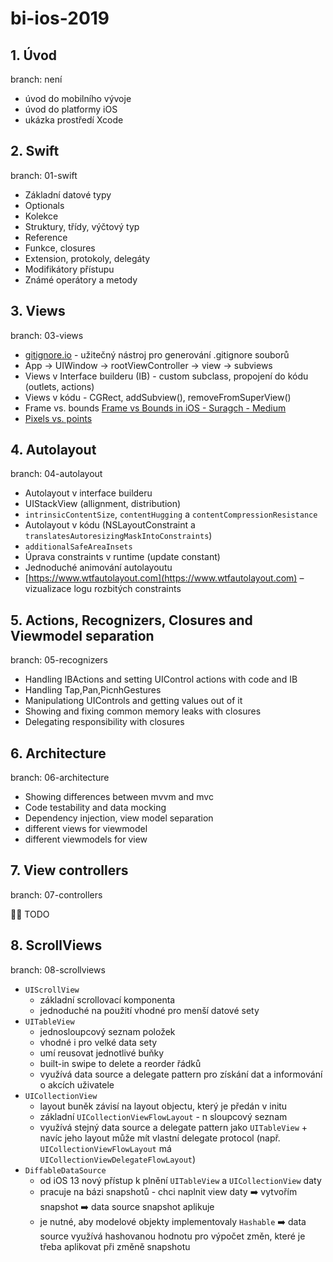 # bi-ios-2019

## 1. Úvod
branch: není

- úvod do mobilního vývoje
- úvod do platformy iOS
- ukázka prostředí Xcode

## 2. Swift
branch: 01-swift

- Základní datové typy
- Optionals
- Kolekce
- Struktury, třídy, výčtový typ
- Reference
- Funkce, closures
- Extension, protokoly, delegáty
- Modifikátory přístupu
- Známé operátory a metody

## 3. Views
branch: 03-views

- [gitignore.io](https://www.gitignore.io) - užitečný nástroj pro generování .gitignore souborů
- App -> UIWindow -> rootViewController -> view -> subviews
- Views v Interface builderu (IB) - custom subclass, propojení do kódu (outlets, actions)
- Views v kódu - CGRect, addSubview(), removeFromSuperView()
- Frame vs. bounds [Frame vs Bounds in iOS - Suragch - Medium](https://medium.com/@suragch/frame-vs-bounds-in-ios-107990ad53ee)
- [Pixels vs. points](https://www.paintcodeapp.com/news/ultimate-guide-to-iphone-resolutions)

## 4. Autolayout
branch: 04-autolayout

- Autolayout v interface builderu
- UIStackView (allignment, distribution) 
- `intrinsicContentSize`, `contentHugging` a `contentCompressionResistance`
- Autolayout v kódu (NSLayoutConstraint a `translatesAutoresizingMaskIntoConstraints`)
- `additionalSafeAreaInsets`
- Úprava constraints v runtime (update constant)
- Jednoduché animování autolayoutu
- [https://www.wtfautolayout.com](https://www.wtfautolayout.com) – vizualizace logu rozbitých constraints

## 5. Actions, Recognizers, Closures and Viewmodel separation
branch: 05-recognizers

- Handling IBActions and setting UIControl actions with code and IB
- Handling Tap,Pan,PicnhGestures
- Manipulationg UIControls and getting values out of it
- Showing and fixing common memory leaks with closures
- Delegating responsibility with closures

## 6. Architecture
branch: 06-architecture

- Showing differences between mvvm and mvc
- Code testability and data mocking
- Dependency injection, view model separation 
- different views for viewmodel
- different viewmodels for view

## 7. View controllers
branch: 07-controllers

👷‍♂️ TODO

## 8. ScrollViews
branch: 08-scrollviews

- `UIScrollView`
    - základní scrollovací komponenta
    -  jednoduché na použití vhodné pro menší datové sety
- `UITableView`
    - jednosloupcový seznam položek
    - vhodné i pro velké data sety
    - umí reusovat jednotlivé buňky
    - built-in swipe to delete a reorder řádků
    - využívá data source a delegate pattern pro získání dat a informování o akcích uživatele
- `UICollectionView`
    - layout buněk závisí na layout objectu, který je předán v initu
    - základní `UICollectionViewFlowLayout` - n sloupcový seznam
    - využívá stejný data source a delegate pattern jako `UITableView` + navíc jeho layout může mít vlastní delegate protocol (např. `UICollectionViewFlowLayout` má `UICollectionViewDelegateFlowLayout`)
- `DiffableDataSource`
    - od iOS 13 nový přístup k plnění `UITableView` a `UICollectionView` daty
    - pracuje na bázi snapshotů - chci naplnit view daty ➡️ vytvořím snapshot ➡️ data source snapshot aplikuje
    - je nutné, aby modelové objekty implementovaly `Hashable` ➡️ data source využívá hashovanou hodnotu pro výpočet změn, které je třeba aplikovat při změně snapshotu


